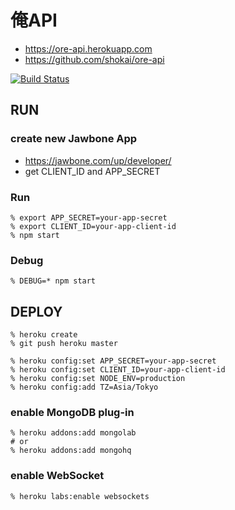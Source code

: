 俺API
=====

- https://ore-api.herokuapp.com
- https://github.com/shokai/ore-api

[![Build Status](https://travis-ci.org/shokai/ore-api.svg?branch=master)](https://travis-ci.org/shokai/ore-api)


RUN
---

### create new Jawbone App

- https://jawbone.com/up/developer/
- get CLIENT_ID and APP_SECRET

### Run

    % export APP_SECRET=your-app-secret
    % export CLIENT_ID=your-app-client-id
    % npm start

### Debug

    % DEBUG=* npm start


DEPLOY
------

    % heroku create
    % git push heroku master

    % heroku config:set APP_SECRET=your-app-secret
    % heroku config:set CLIENT_ID=your-app-client-id
    % heroku config:set NODE_ENV=production
    % heroku config:add TZ=Asia/Tokyo


### enable MongoDB plug-in

    % heroku addons:add mongolab
    # or
    % heroku addons:add mongohq


### enable WebSocket

    % heroku labs:enable websockets
